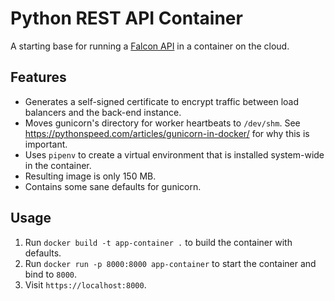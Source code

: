 # Python REST API Container

A starting base for running a [Falcon API](https://falcon.readthedocs.io/en/stable/) in a container on the cloud.

## Features

- Generates a self-signed certificate to encrypt traffic between load balancers and the back-end instance.
- Moves gunicorn's directory for worker heartbeats to `/dev/shm`. See https://pythonspeed.com/articles/gunicorn-in-docker/ for why this is important.
- Uses `pipenv` to create a virtual environment that is installed system-wide in the container.
- Resulting image is only 150 MB.
- Contains some sane defaults for gunicorn.

## Usage

1. Run `docker build -t app-container .` to build the container with defaults.
2. Run `docker run -p 8000:8000 app-container` to start the container and bind to `8000`.
3. Visit `https://localhost:8000`.
